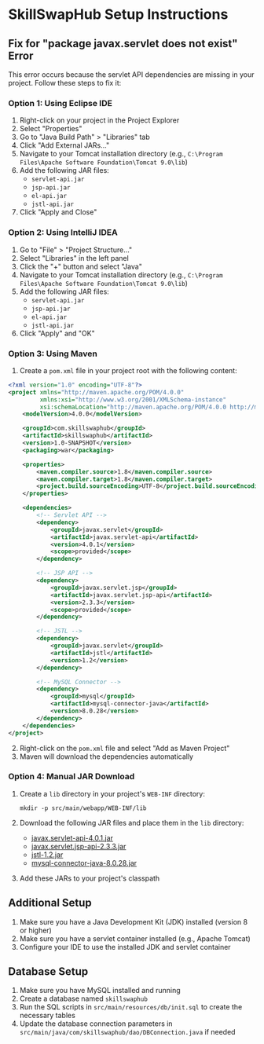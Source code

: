 # SkillSwapHub Setup Instructions

## Fix for "package javax.servlet does not exist" Error

This error occurs because the servlet API dependencies are missing in your project. Follow these steps to fix it:

### Option 1: Using Eclipse IDE

1. Right-click on your project in the Project Explorer
2. Select "Properties"
3. Go to "Java Build Path" > "Libraries" tab
4. Click "Add External JARs..."
5. Navigate to your Tomcat installation directory (e.g., `C:\Program Files\Apache Software Foundation\Tomcat 9.0\lib`)
6. Add the following JAR files:
   - `servlet-api.jar`
   - `jsp-api.jar`
   - `el-api.jar`
   - `jstl-api.jar`
7. Click "Apply and Close"

### Option 2: Using IntelliJ IDEA

1. Go to "File" > "Project Structure..."
2. Select "Libraries" in the left panel
3. Click the "+" button and select "Java"
4. Navigate to your Tomcat installation directory (e.g., `C:\Program Files\Apache Software Foundation\Tomcat 9.0\lib`)
5. Add the following JAR files:
   - `servlet-api.jar`
   - `jsp-api.jar`
   - `el-api.jar`
   - `jstl-api.jar`
6. Click "Apply" and "OK"

### Option 3: Using Maven

1. Create a `pom.xml` file in your project root with the following content:

```xml
<?xml version="1.0" encoding="UTF-8"?>
<project xmlns="http://maven.apache.org/POM/4.0.0"
         xmlns:xsi="http://www.w3.org/2001/XMLSchema-instance"
         xsi:schemaLocation="http://maven.apache.org/POM/4.0.0 http://maven.apache.org/xsd/maven-4.0.0.xsd">
    <modelVersion>4.0.0</modelVersion>

    <groupId>com.skillswaphub</groupId>
    <artifactId>skillswaphub</artifactId>
    <version>1.0-SNAPSHOT</version>
    <packaging>war</packaging>

    <properties>
        <maven.compiler.source>1.8</maven.compiler.source>
        <maven.compiler.target>1.8</maven.compiler.target>
        <project.build.sourceEncoding>UTF-8</project.build.sourceEncoding>
    </properties>

    <dependencies>
        <!-- Servlet API -->
        <dependency>
            <groupId>javax.servlet</groupId>
            <artifactId>javax.servlet-api</artifactId>
            <version>4.0.1</version>
            <scope>provided</scope>
        </dependency>

        <!-- JSP API -->
        <dependency>
            <groupId>javax.servlet.jsp</groupId>
            <artifactId>javax.servlet.jsp-api</artifactId>
            <version>2.3.3</version>
            <scope>provided</scope>
        </dependency>

        <!-- JSTL -->
        <dependency>
            <groupId>javax.servlet</groupId>
            <artifactId>jstl</artifactId>
            <version>1.2</version>
        </dependency>

        <!-- MySQL Connector -->
        <dependency>
            <groupId>mysql</groupId>
            <artifactId>mysql-connector-java</artifactId>
            <version>8.0.28</version>
        </dependency>
    </dependencies>
</project>
```

2. Right-click on the `pom.xml` file and select "Add as Maven Project"
3. Maven will download the dependencies automatically

### Option 4: Manual JAR Download

1. Create a `lib` directory in your project's `WEB-INF` directory:
   ```
   mkdir -p src/main/webapp/WEB-INF/lib
   ```

2. Download the following JAR files and place them in the `lib` directory:
   - [javax.servlet-api-4.0.1.jar](https://repo1.maven.org/maven2/javax/servlet/javax.servlet-api/4.0.1/javax.servlet-api-4.0.1.jar)
   - [javax.servlet.jsp-api-2.3.3.jar](https://repo1.maven.org/maven2/javax/servlet/jsp/javax.servlet.jsp-api/2.3.3/javax.servlet.jsp-api-2.3.3.jar)
   - [jstl-1.2.jar](https://repo1.maven.org/maven2/javax/servlet/jstl/1.2/jstl-1.2.jar)
   - [mysql-connector-java-8.0.28.jar](https://repo1.maven.org/maven2/mysql/mysql-connector-java/8.0.28/mysql-connector-java-8.0.28.jar)

3. Add these JARs to your project's classpath

## Additional Setup

1. Make sure you have a Java Development Kit (JDK) installed (version 8 or higher)
2. Make sure you have a servlet container installed (e.g., Apache Tomcat)
3. Configure your IDE to use the installed JDK and servlet container

## Database Setup

1. Make sure you have MySQL installed and running
2. Create a database named `skillswaphub`
3. Run the SQL scripts in `src/main/resources/db/init.sql` to create the necessary tables
4. Update the database connection parameters in `src/main/java/com/skillswaphub/dao/DBConnection.java` if needed
